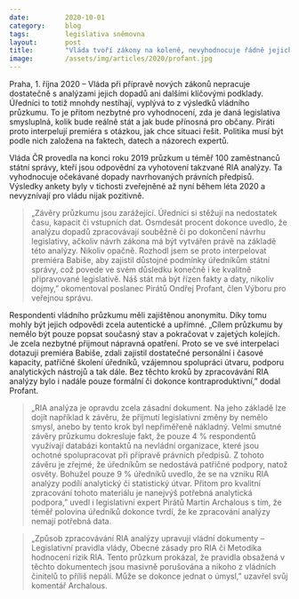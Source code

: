 ```yaml
---
date:         2020-10-01
category:     blog
tags:         legislativa sněmovna  
layout:       post
title:        "Vláda tvoří zákony na koleně, nevyhodnocuje řádně jejich dopady, ukázal průzkum. Piráti vyzývají premiéra k okamžité nápravě"
image:        /assets/img/articles/2020/profant.jpg
---
```





Praha, 1. října 2020 – Vláda při přípravě nových zákonů nepracuje dostatečně s analýzami jejich dopadů ani dalšími klíčovými  podklady. Úředníci to totiž mnohdy nestíhají, vyplývá to z výsledků vládního průzkumu. To je přitom nezbytné pro vyhodnocení, zda je daná legislativa smysluplná, kolik bude reálně stát a jak bude přínosná pro občany. Piráti proto interpelují premiéra s otázkou, jak chce situaci řešit. Politika musí být podle nich založena na faktech, datech a názorech expertů.

 

Vláda ČR provedla na konci roku 2019 průzkum u téměř 100 zaměstnanců státní správy, kteří jsou odpovědní za vyhotovení takzvané RIA analýzy. Ta vyhodnocuje očekávané dopady navrhovaných právních předpisů. Výsledky ankety byly v tichosti zveřejněné až nyní během léta 2020 a nevyznívají pro vládu nijak pozitivně.

 

> „Závěry průzkumu jsou zarážející. Úředníci si stěžují na nedostatek času, kapacit či vstupních dat. Osmdesát procent dokonce uvedlo, že analýzu dopadů zpracovávají souběžně či po dokončení návrhu legislativy, ačkoliv návrh zákona má být vytvářen právě na základě této analýzy. Nikoliv opačně. Rozhodl jsem se proto interpelovat premiéra Babiše, aby zajistil důstojné podmínky úředníkům státní správy, což povede ve svém důsledku konečně i ke kvalitně připravované legislativě. Náš stát má být řízen fakty a daty, nikoliv dojmy,” okomentoval poslanec Pirátů Ondřej Profant, člen Výboru pro veřejnou správu. 

 

Respondenti vládního průzkumu měli zajištěnou anonymitu. Díky tomu mohly být jejich odpovědi zcela autentické a upřímné. „Cílem průzkumu by nemělo být pouze popsat současný stav a pokračovat v zajetých kolejích. Je zcela nezbytné přijmout nápravná opatření. Proto se ve své interpelaci dotazuji premiéra Babiše, zdali zajistil dostatečné personální i časové kapacity, patřičné školení úředníků, vzájemnou spolupráci útvaru, podporu analytických nástrojů a tak dále. Bez těchto kroků by zpracovávání RIA analýzy bylo i nadále pouze formální či dokonce kontraproduktivní,” dodal Profant.

 

> „RIA analýza je opravdu zcela zásadní dokument. Na jeho základě lze dojít například k závěru, že přijmutí legislativní změny by nemělo smysl, anebo by tento krok byl nepřiměřeně nákladný. Velmi smutné závěry průzkumu dokresluje fakt, že pouze 4 % respondentů využívají databázi kontaktů na nevládní organizace, které jsou ochotné spolupracovat při přípravě právních předpisů. Z tohoto závěru je zřejmé, že úředníkům se nedostává patřičné podpory, natož osvěty. Bohužel pouze 9 % úředníků uvedlo, že se na vzniku RIA analýzy podílí analytický či statistický útvar. Přitom pro kvalitní zpracování tohoto materiálu je nanejvýš potřebná analytická podpora,” uvedl i legislativní expert Pirátů Martin Archalous s tím, že téměř polovina úředníků dokonce tvrdí, že ke zpracování analýzy nemají potřebná data. 

 

> „Způsob zpracovávání RIA analýzy upravují vládní dokumenty – Legislativní pravidla vlády, Obecné zásady pro RIA či Metodika hodnocení rizik RIA. Tento průzkum prokázal, že pravidla obsažená v těchto dokumentech jsou masivně porušována a nikoho z vládních činitelů to příliš nepálí. Může se dokonce jednat o úmysl,” uzavřel svůj komentář Archalous.

